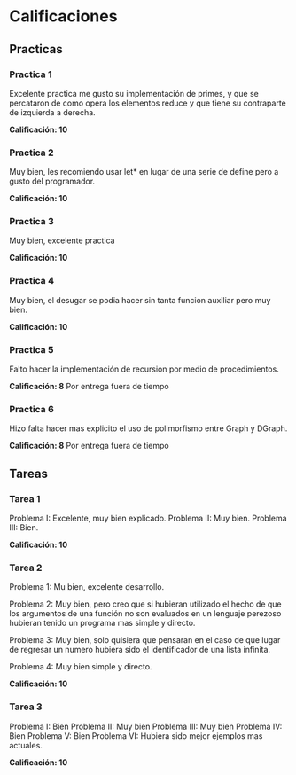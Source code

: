 # Calificaciones

## Practicas

### Practica 1

Excelente practica me gusto su implementación de primes, y
que se percataron de como opera los elementos reduce y que tiene su
contraparte de izquierda a derecha.

**Calificación: 10**


### Practica 2

Muy bien, les recomiendo usar let* en lugar de una serie
de define pero a gusto del programador.

**Calificación: 10**

### Practica 3

Muy bien, excelente practica

**Calificación: 10**

### Practica 4

Muy bien, el desugar se podia hacer sin tanta funcion auxiliar pero muy bien.

**Calificación: 10**

### Practica 5

Falto hacer la implementación de recursion por medio de procedimientos.

**Calificación: 8** Por entrega fuera de tiempo

### Practica 6

Hizo falta hacer mas explicito el uso de polimorfismo entre Graph y DGraph.

**Calificación: 8** Por entrega fuera de tiempo

## Tareas

### Tarea 1
Problema I: Excelente, muy bien explicado.
Problema II: Muy bien.
Problema III: Bien.

**Calificación: 10**

### Tarea 2

Problema 1: Mu bien, excelente desarrollo.

Problema 2: Muy bien, pero creo que si hubieran utilizado el hecho
de que los argumentos de una función no son evaluados en un lenguaje perezoso
hubieran tenido un programa mas simple y directo.

Problema 3: Muy bien, solo quisiera que pensaran en el caso de que lugar de regresar un numero hubiera sido el identificador de una lista infinita.

Problema 4: Muy bien simple y directo.

**Calificación: 10**

### Tarea 3
Problema I: Bien
Problema II: Muy bien
Problema III: Muy bien
Problema IV: Bien
Problema V: Bien
Problema VI: Hubiera sido mejor ejemplos mas actuales.

**Calificación: 10**